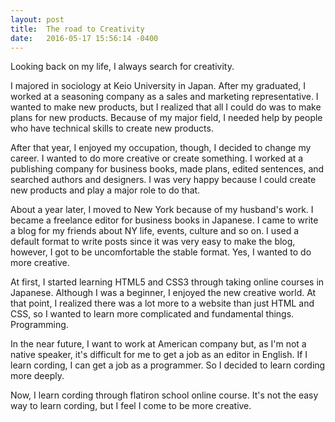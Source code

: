 ```yaml
---
layout: post
title:  The road to Creativity
date:   2016-05-17 15:56:14 -0400
---
```



Looking back on my life, I always search for creativity.

I majored in sociology at Keio University in Japan. After my graduated, I worked at a seasoning company as a sales and marketing representative. I wanted to make new products, but I realized
that all I could do was to make plans for new products. Because of my major field, I needed help by people who have technical skills to create new products. 

After that year, I enjoyed my occupation, though, I decided to change my career. I wanted to do more creative or create something. I worked at a publishing company for business books, made plans, edited sentences, and searched authors and designers. I was very happy because I could create new products and play a major role to do that. 

About a year later, I moved to New York because of my husband's work. I became a freelance editor for business books in Japanese. I came to write a blog for my friends about NY life, events, culture and so on. I used a default format to write posts since it was very easy to make the blog, however, I got to be uncomfortable the stable format. Yes, I wanted to do more creative.

At first, I started learning HTML5 and CSS3 through taking online courses in Japanese. Although I was a beginner, I enjoyed the new creative world. At that point, I realized there was a lot more to a website than just HTML and CSS, so I wanted to learn more complicated and fundamental things. Programming.

In the near future, I want to work at American company but, as I'm not a native speaker, it's difficult for me to get a job as an editor in English. If I learn cording, I can get a job as a programmer. So I decided to learn cording more deeply.

Now, I learn cording through flatiron school online course. It's not the easy way to learn cording, but I feel I come to be more creative.

